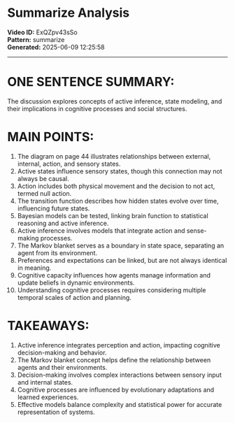 # Summarize Analysis

**Video ID:** ExQZpv43sSo  
**Pattern:** summarize  
**Generated:** 2025-06-09 12:25:58  

---

# ONE SENTENCE SUMMARY:
The discussion explores concepts of active inference, state modeling, and their implications in cognitive processes and social structures.

# MAIN POINTS:
1. The diagram on page 44 illustrates relationships between external, internal, action, and sensory states.
2. Active states influence sensory states, though this connection may not always be causal.
3. Action includes both physical movement and the decision to not act, termed null action.
4. The transition function describes how hidden states evolve over time, influencing future states.
5. Bayesian models can be tested, linking brain function to statistical reasoning and active inference.
6. Active inference involves models that integrate action and sense-making processes.
7. The Markov blanket serves as a boundary in state space, separating an agent from its environment.
8. Preferences and expectations can be linked, but are not always identical in meaning.
9. Cognitive capacity influences how agents manage information and update beliefs in dynamic environments.
10. Understanding cognitive processes requires considering multiple temporal scales of action and planning.

# TAKEAWAYS:
1. Active inference integrates perception and action, impacting cognitive decision-making and behavior.
2. The Markov blanket concept helps define the relationship between agents and their environments.
3. Decision-making involves complex interactions between sensory input and internal states.
4. Cognitive processes are influenced by evolutionary adaptations and learned experiences.
5. Effective models balance complexity and statistical power for accurate representation of systems.